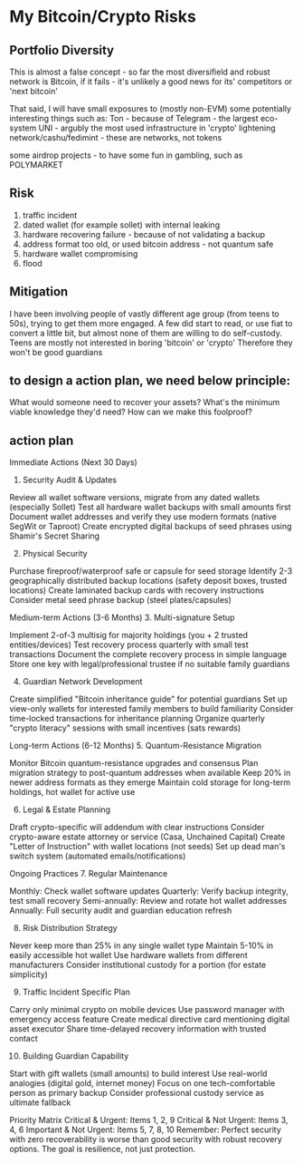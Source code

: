 # My Bitcoin/Crypto Risks

## Portfolio Diversity

This is almost a false concept - so far the most diversifield and robust network is Bitcoin, if it fails - it's unlikely a good news for its' competitors or 'next bitcoin'

That said, I will have small exposures to (mostly non-EVM) some potentially interesting things such as:
Ton - because of Telegram - the largest eco-system
UNI - argubly the most used infrastructure in 'crypto'
lightening network/cashu/fedimint - these are networks, not tokens

some airdrop projects - to have some fun in gambling, such as POLYMARKET


## Risk
1. traffic incident
2. dated wallet (for example sollet) with internal leaking
3. hardware recovering failure - because of not validating a backup
4. address format too old, or used bitcoin address - not quantum safe
5. hardware wallet compromising
6. flood

## Mitigation

I have been involving people of vastly different age group (from teens to 50s), trying to get them more engaged. A few did start to read, or use fiat to convert a little bit, but almost none of them are willing to do self-custody.
Teens are mostly not interested in boring 'bitcoin' or 'crypto'
Therefore they won't be good guardians

## to design a action plan, we need below principle:

What would someone need to recover your assets?
What's the minimum viable knowledge they'd need?
How can we make this foolproof?

## action plan

Immediate Actions (Next 30 Days)
1. Security Audit & Updates

 Review all wallet software versions, migrate from any dated wallets (especially Sollet)
 Test all hardware wallet backups with small amounts first
 Document wallet addresses and verify they use modern formats (native SegWit or Taproot)
 Create encrypted digital backups of seed phrases using Shamir's Secret Sharing

2. Physical Security

 Purchase fireproof/waterproof safe or capsule for seed storage
 Identify 2-3 geographically distributed backup locations (safety deposit boxes, trusted locations)
 Create laminated backup cards with recovery instructions
 Consider metal seed phrase backup (steel plates/capsules)

Medium-term Actions (3-6 Months)
3. Multi-signature Setup

 Implement 2-of-3 multisig for majority holdings (you + 2 trusted entities/devices)
 Test recovery process quarterly with small test transactions
 Document the complete recovery process in simple language
 Store one key with legal/professional trustee if no suitable family guardians

4. Guardian Network Development

 Create simplified "Bitcoin inheritance guide" for potential guardians
 Set up view-only wallets for interested family members to build familiarity
 Consider time-locked transactions for inheritance planning
 Organize quarterly "crypto literacy" sessions with small incentives (sats rewards)

Long-term Actions (6-12 Months)
5. Quantum-Resistance Migration

 Monitor Bitcoin quantum-resistance upgrades and consensus
 Plan migration strategy to post-quantum addresses when available
 Keep 20% in newer address formats as they emerge
 Maintain cold storage for long-term holdings, hot wallet for active use

6. Legal & Estate Planning

 Draft crypto-specific will addendum with clear instructions
 Consider crypto-aware estate attorney or service (Casa, Unchained Capital)
 Create "Letter of Instruction" with wallet locations (not seeds)
 Set up dead man's switch system (automated emails/notifications)

Ongoing Practices
7. Regular Maintenance

 Monthly: Check wallet software updates
 Quarterly: Verify backup integrity, test small recovery
 Semi-annually: Review and rotate hot wallet addresses
 Annually: Full security audit and guardian education refresh

8. Risk Distribution Strategy

 Never keep more than 25% in any single wallet type
 Maintain 5-10% in easily accessible hot wallet
 Use hardware wallets from different manufacturers
 Consider institutional custody for a portion (for estate simplicity)

9. Traffic Incident Specific Plan

 Carry only minimal crypto on mobile devices
 Use password manager with emergency access feature
 Create medical directive card mentioning digital asset executor
 Share time-delayed recovery information with trusted contact

10. Building Guardian Capability

 Start with gift wallets (small amounts) to build interest
 Use real-world analogies (digital gold, internet money)
 Focus on one tech-comfortable person as primary backup
 Consider professional custody service as ultimate fallback

Priority Matrix
Critical & Urgent: Items 1, 2, 9
Critical & Not Urgent: Items 3, 4, 6
Important & Not Urgent: Items 5, 7, 8, 10
Remember: Perfect security with zero recoverability is worse than good security with robust recovery options. The goal is resilience, not just protection.
